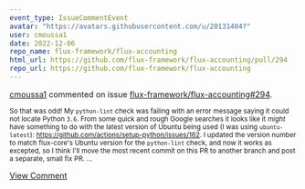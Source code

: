 ```yaml
---
event_type: IssueCommentEvent
avatar: "https://avatars.githubusercontent.com/u/20131404?"
user: cmoussa1
date: 2022-12-06
repo_name: flux-framework/flux-accounting
html_url: https://github.com/flux-framework/flux-accounting/pull/294
repo_url: https://github.com/flux-framework/flux-accounting
---
```


<a href='https://github.com/cmoussa1' target='_blank'>cmoussa1</a> commented on issue <a href='https://github.com/flux-framework/flux-accounting/pull/294' target='_blank'>flux-framework/flux-accounting#294</a>.

<small>So that was odd! My `python-lint` check was failing with an error message saying it could not locate Python `3.6`. From some quick and rough Google searches it looks like it _might_ have something to do with the latest version of Ubuntu being used (I was using `ubuntu-latest`): https://github.com/actions/setup-python/issues/162. I updated the version number to match flux-core's Ubuntu version for the `python-lint` check, and now it works as excepted, so I think I'll move the most recent commit on this PR to another branch and post a separate, small fix PR. ...</small>

<a href='https://github.com/flux-framework/flux-accounting/pull/294' target='_blank'>View Comment</a>